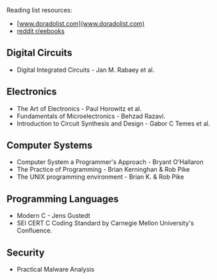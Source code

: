 Reading list resources:
 - [www.doradolist.com](www.doradolist.com)
 - [reddit r/eebooks](https://www.reddit.com/r/eebooks/)

## Digital Circuits

- Digital Integrated Circuits - Jan M. Rabaey et al.

## Electronics

- The Art of Electronics - Paul Horowitz et al.
- Fundamentals of Microelectronics - Behzad Razavi.
- Introduction to Circuit Synthesis and Design - Gabor C Temes et al.

## Computer Systems

- Computer System a Programmer's Approach - Bryant O'Hallaron
- The Practice of Programming - Brian Kerninghan & Rob Pike
- The UNIX programming environment - Brian K. & Rob Pike

## Programming Languages

- Modern C - Jens Gustedt
- SEI CERT C Coding Standard by Carnegie Mellon University's Confluence.

## Security

- Practical Malware Analysis
